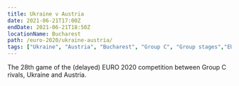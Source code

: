 ```yaml
---
title: Ukraine v Austria
date: 2021-06-21T17:00Z
endDate: 2021-06-21T18:50Z
locationName: Bucharest
path: /euro-2020/ukraine-austria/
tags: ["Ukraine", "Austria", "Bucharest", "Group C", "Group stages","EURO 2020"]
---
```


The 28th game of the (delayed) EURO 2020 competition between Group C rivals, Ukraine and Austria.